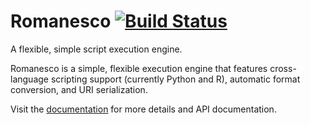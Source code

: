 Romanesco [![Build Status](https://travis-ci.org/kitware/romanesco.png?branch=master)](https://travis-ci.org/kitware/romanesco)
=========

A flexible, simple script execution engine.

Romanesco is a simple, flexible execution engine
that features cross-language scripting support (currently Python and R),
automatic format conversion, and URI serialization.

Visit the [documentation](http://romanesco.readthedocs.org) for more details and API documentation.
